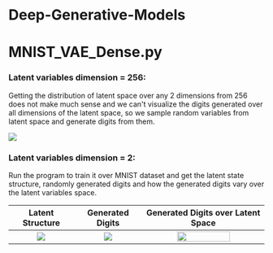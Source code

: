 # Deep-Generative-Models

<h1> MNIST_VAE_Dense.py </h1>

<h3> Latent variables dimension = 256: </h3>

Getting the distribution of latent space over any 2 dimensions from 256 does not make much sense and we can't visualize the digits generated over all dimensions of the latent space, so we sample random variables from latent space and generate digits from them.

![](https://user-images.githubusercontent.com/19748754/29238286-bd461412-7f4f-11e7-9845-695b0d09f3ed.png)

<h3> Latent variables dimension = 2: </h3>

Run the program to train it over MNIST dataset and get the latent state structure, randomly generated digits and how the generated digits vary over the latent variables space.

Latent Structure           |  Generated Digits        |  Generated Digits over Latent Space
:-------------------------:|:-------------------------: | :----------------------------------:
![](https://user-images.githubusercontent.com/19748754/29238283-bd44e132-7f4f-11e7-8839-27010784ddf4.png)  |  ![](https://user-images.githubusercontent.com/19748754/29238284-bd44df3e-7f4f-11e7-8d8b-3a5d976e012d.png)  |  <img src="https://user-images.githubusercontent.com/19748754/29238285-bd45d02e-7f4f-11e7-9be8-905df10c256a.png" width= 68% height= 28% />

